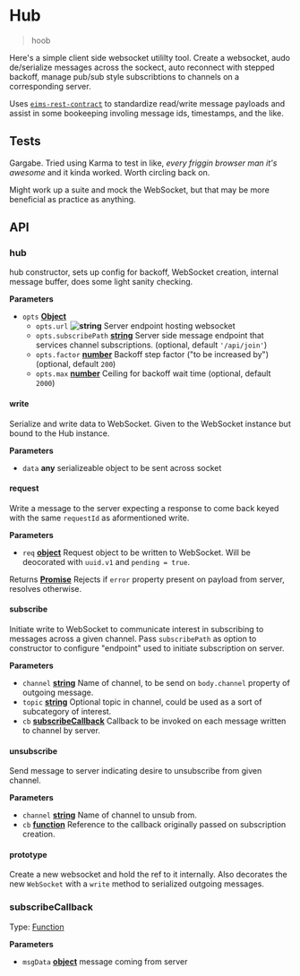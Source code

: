 # Hub

> hoob

Here's a simple client side websocket utililty tool. Create a websocket, audo
de/serialize messages across the sockect, auto reconnect with stepped backoff,
manage pub/sub style subscribtions to channels on a corresponding server.

Uses [`eims-rest-contract`] to standardize read/write message payloads and assist
in some bookeeping involing message ids, timestamps, and the like.

## Tests

Gargabe. Tried using Karma to test in like, _every friggin browser man it's
awesome_ and it kinda worked. Worth circling back on.

Might work up a suite and mock the WebSocket, but that may be more beneficial
as practice as anything.

[`eims-rest-contract`]: (https://github.com/enlore/eims-rest-contract)

## API

<!-- Generated by documentation.js. Update this documentation by updating the source code. -->

### hub

hub constructor, sets up config for backoff, WebSocket creation,
internal message buffer, does some light sanity checking.

**Parameters**

-   `opts` **[Object](https://developer.mozilla.org/en-US/docs/Web/JavaScript/Reference/Global_Objects/Object)** 
    -   `opts.url` **![string](https://developer.mozilla.org/en-US/docs/Web/JavaScript/Reference/Global_Objects/String)** Server endpoint hosting websocket
    -   `opts.subscribePath` **[string](https://developer.mozilla.org/en-US/docs/Web/JavaScript/Reference/Global_Objects/String)** Server side message endpoint that
        services channel subscriptions. (optional, default `'/api/join'`)
    -   `opts.factor` **[number](https://developer.mozilla.org/en-US/docs/Web/JavaScript/Reference/Global_Objects/Number)** Backoff step factor ("to be increased by") (optional, default `200`)
    -   `opts.max` **[number](https://developer.mozilla.org/en-US/docs/Web/JavaScript/Reference/Global_Objects/Number)** Ceiling for backoff wait time (optional, default `2000`)

#### write

Serialize and write data to WebSocket. Given to the WebSocket instance but
bound to the Hub instance.

**Parameters**

-   `data` **any** serializeable object to be sent across socket

#### request

Write a message to the server expecting a response to come back keyed
with the same `requestId` as aformentioned write.

**Parameters**

-   `req` **[object](https://developer.mozilla.org/en-US/docs/Web/JavaScript/Reference/Global_Objects/Object)** Request object to be written to WebSocket. Will be
    deocorated with `uuid.v1` and `pending = true`.

Returns **[Promise](https://developer.mozilla.org/en-US/docs/Web/JavaScript/Reference/Global_Objects/Promise)** Rejects if `error` property present on payload from
server, resolves otherwise.

#### subscribe

Initiate write to WebSocket to communicate interest in subscribing to
messages across a given channel. Pass `subscribePath` as option to
constructor to configure "endpoint" used to initiate subscription on server.

**Parameters**

-   `channel` **[string](https://developer.mozilla.org/en-US/docs/Web/JavaScript/Reference/Global_Objects/String)** Name of channel, to be send on `body.channel`
    property of outgoing message.
-   `topic` **[string](https://developer.mozilla.org/en-US/docs/Web/JavaScript/Reference/Global_Objects/String)** Optional topic in channel, could be used as a sort of
    subcategory of interest.
-   `cb` **[subscribeCallback](#subscribecallback)** Callback to be invoked on each message written to
    channel by server.

#### unsubscribe

Send message to server indicating desire to unsubscribe from given
channel.

**Parameters**

-   `channel` **[string](https://developer.mozilla.org/en-US/docs/Web/JavaScript/Reference/Global_Objects/String)** Name of channel to unsub from.
-   `cb` **[function](https://developer.mozilla.org/en-US/docs/Web/JavaScript/Reference/Statements/function)** Reference to the callback originally passed on
    subscription creation.

#### prototype

Create a new websocket and hold the ref to it internally. Also
decorates the new `WebSocket` with a `write` method to serialized outgoing
messages.

### subscribeCallback

Type: [Function](https://developer.mozilla.org/en-US/docs/Web/JavaScript/Reference/Statements/function)

**Parameters**

-   `msgData` **[object](https://developer.mozilla.org/en-US/docs/Web/JavaScript/Reference/Global_Objects/Object)** message coming from server
